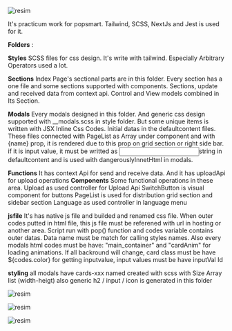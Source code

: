 
![resim](https://user-images.githubusercontent.com/91319943/194228682-4e4f6bf6-f55d-4509-a688-d8e12f9394ce.png)
	
It's practicum work for popsmart.
Tailwind, SCSS, NextJs and Jest is used for it.
	
**Folders** :	

**Styles**	SCSS files for css design. It's write with tailwind. Especially Arbitrary Operators used a lot.

**Sections**	Index Page's sectional parts are in this folder. Every section has a one file and some sections
	supported with components. Sections, update and received data from context api. Control and View models combined in Its Section.
  
**Modals**	Every modals designed in this folder. And generic css design supported with __modals.scss in style folder.
	But some unique items is written with JSX Inline Css Codes.
	Initial datas in the defaultcontent files. These files connected with PageList 
	as Array under component and with {name} prop, it is rendered due to this prop on grid section or right side bar.
	if it is input value, it must be writted as <input>string</input> in defaultcontent and is used with dangerouslyInnetHtml in modals. 
  
**Functions**	It has context Api for send and receive data. And it has uploadApi for upload operations
**Components**	Some functional operations in these area.
	Upload as used controller for Upload Api
	SwitchButton is visual component for buttons
	PageList is used for distribution grid section and sidebar section
	Language as used controller in language menu
  
**jsfile**	It's has native js file and builded and renamed css file. When outer codes putted in html file, this js file must be
	referened with url in hosting or another area.
	Script run with pop() function and codes variable contains outer datas.
	Data name must be match for calling styles names. 
	Also every modals html codes must be have: 
	"main_container"  and "cardAnim"  for loading animations.
	If all backround will change, card class must be have ${codes.color}
	for getting inputvalue, input values must be have inputVal Id
  
**styling**	all modals have cards-xxx named created with scss with Size Array list (width-heigt)
	also generic h2 / input / icon is generated in this folder
	
	
![resim](https://user-images.githubusercontent.com/91319943/194229477-4d2ed6e4-2eb9-4c72-8c77-23853f488c28.png)

![resim](https://user-images.githubusercontent.com/91319943/194229568-bd1cb783-d2e3-4fb9-ad27-7c16d6bac64d.png)

![resim](https://user-images.githubusercontent.com/91319943/194229601-e87cdef5-7249-4156-a8a2-aa46521407cc.png)



